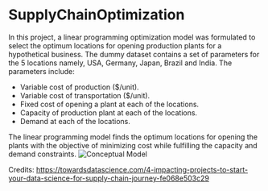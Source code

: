 # SupplyChainOptimization
In this project, a linear programming optimization model was formulated to select the optimum locations for opening production plants for a hypothetical business. The dummy dataset contains a set of parameters for the 5 locations namely, USA, Germany, Japan, Brazil and India. The parameters include: 
- Variable cost of production ($/unit).
- Variable cost of transportation ($/unit).
- Fixed cost of opening a plant at each of the locations.
- Capacity of production plant at each of the locations.
- Demand at each of the locations.

The linear programming model finds the optimum locations for opening the plants with the objective of minimizing cost while fulfilling the capacity and demand constraints.
![Conceptual Model](https://github.com/vubanc/PlantLocationOptimization/assets/108584512/6bdec337-74e0-4803-b7c9-371d48caed40)

Credits: https://towardsdatascience.com/4-impacting-projects-to-start-your-data-science-for-supply-chain-journey-fe068e503c29
